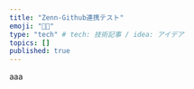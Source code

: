 ```yaml
---
title: "Zenn-Github連携テスト"
emoji: "👶🏻"
type: "tech" # tech: 技術記事 / idea: アイデア
topics: []
published: true
---
```


aaa